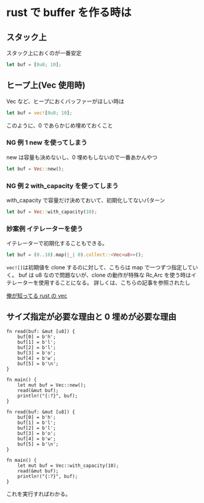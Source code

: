# rust で buffer を作る時は

## スタック上

スタック上におくのが一番安定

```rust
let buf = [0u8; 10];
```

## ヒープ上(Vec 使用時)

Vec など、ヒープにおくバッファーがほしい時は

```rust
let buf = vec![0u8; 10];
```

このように、0 であらかじめ埋めておくこと

### NG 例 1 new を使ってしまう

new は容量も決めないし、0 埋めもしないので一番あかんやつ

```rust
let buf = Vec::new();
```

### NG 例 2 with_capacity を使ってしまう

with_capacity で容量だけ決めておいて、初期化してないパターン

```rust
let buf = Vec::with_capacity(10);
```

### 妙案例 イテレーターを使う

イテレーターで初期化することもできる。

```rust
let buf = (0..10).map(|_| 0).collect::<Vec<u8>>();
```

`vec![]`は初期値を clone するのに対して、こちらは map で一つずつ指定していく。
buf は u8 なので問題ないが、clone の動作が特殊な Rc,Arc を使う時はイテレーターを使用することになる。
詳しくは、こちらの記事を参照されたし

[俺が知ってる rust の vec](https://qiita.com/tamkame123/items/f92bc46c441745aadf72)

## サイズ指定が必要な理由と 0 埋めが必要な理由

```
fn read(buf: &mut [u8]) {
    buf[0] = b'h';
    buf[1] = b'l';
    buf[2] = b'l';
    buf[3] = b'o';
    buf[4] = b'w';
    buf[5] = b'\n';
}

fn main() {
    let mut buf = Vec::new();
    read(&mut buf);
    println!("{:?}", buf);
}
```

```
fn read(buf: &mut [u8]) {
    buf[0] = b'h';
    buf[1] = b'l';
    buf[2] = b'l';
    buf[3] = b'o';
    buf[4] = b'w';
    buf[5] = b'\n';
}

fn main() {
    let mut buf = Vec::with_capacity(10);
    read(&mut buf);
    println!("{:?}", buf);
}
```

これを実行すればわかる。
